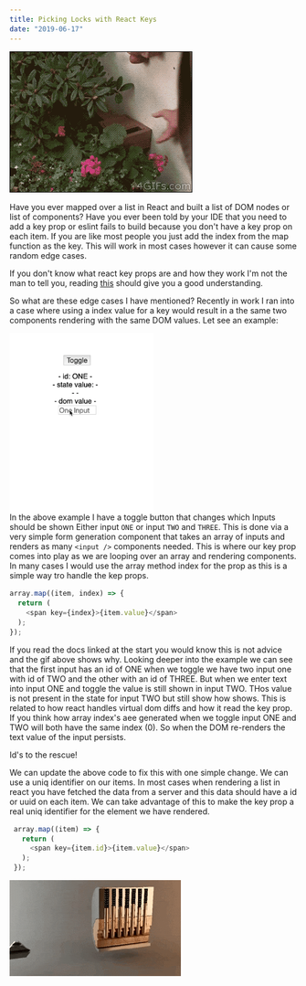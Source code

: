 ```yaml
---
title: Picking Locks with React Keys
date: "2019-06-17"
---
```


![Lock Picking](lock-picking.gif)

Have you ever mapped over a list in React and built a list of DOM nodes or list of components? Have you ever been told by
your IDE that you need to add a key prop or eslint fails to build because you don't have a key prop on each item. If you are
like most people you just add the index from the map function as the key. This will work in most cases however it can cause
some random edge cases.

If you don't know what react key props are and how they work I'm not the man to tell you, reading [this](https://reactjs.org/docs/lists-and-keys.html) should give you a
good understanding.

So what are these edge cases I have mentioned? Recently in work I ran into a case where using a index value for a key would
result in a the same two components rendering with the same DOM values. Let see an example:

<img src="exmaple.gif" alt="Example" style="width:50%;height:50%;margin-bottom:-10%;"/>

In the above example I have a toggle button that changes which Inputs should be shown Either input `ONE` or input `TWO` and
`THREE`. This is done via a very simple form generation component that takes an array of inputs and renders as many `<input />`
 components needed. This is where our key prop comes into play as we are looping over an array and rendering components.
 In many cases I would use the array method index for the prop as this is a simple way tro handle the kep props.

 ```javascript
 array.map((item, index) => {
   return (
     <span key={index}>{item.value}</span>
   );
 });
 ```

 If you read the docs linked at the start you would know this is not advice and the gif above shows why. Looking deeper into the
 example we can see that the first input has an id of ONE when we toggle we have two input one with id of TWO and the other
 with an id of THREE. But when we enter text into input ONE and toggle the value is still shown in input TWO. THos value
 is not present in the state for input TWO but still show how shows. This is related to how react handles virtual dom diffs
  and how it read the key prop. If you think how array index's aee generated when we toggle input ONE and TWO will both have
 the same index (0). So when the DOM re-renders the text value of the input persists.

Id's to the rescue!

We can update the above code to fix this with one simple change. We can use a uniq identifier on our items. In most cases
when rendering a list in react you have fetched the data from a server and this data should have a id or uuid on each item.
We can take advantage of this to make the key prop a real uniq identifier for the element we have rendered.

```javascript
 array.map((item) => {
   return (
     <span key={item.id}>{item.value}</span>
   );
 });
 ```

![Unlocked](unlocked.gif)
